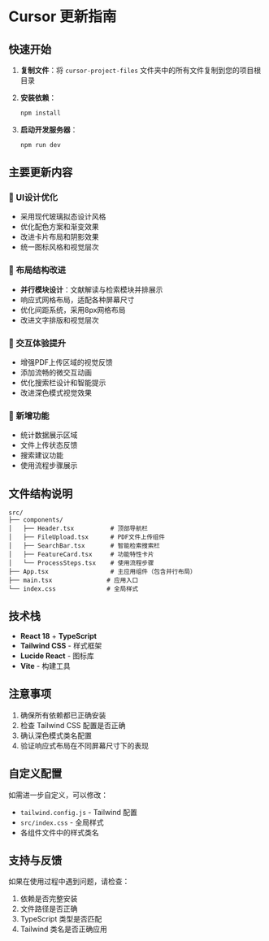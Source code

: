 # Cursor 更新指南

## 快速开始

1. **复制文件**：将 `cursor-project-files` 文件夹中的所有文件复制到您的项目根目录

2. **安装依赖**：
   ```bash
   npm install
   ```

3. **启动开发服务器**：
   ```bash
   npm run dev
   ```

## 主要更新内容

### 🎨 UI设计优化
- 采用现代玻璃拟态设计风格
- 优化配色方案和渐变效果
- 改进卡片布局和阴影效果
- 统一图标风格和视觉层次

### 📱 布局结构改进
- **并行模块设计**：文献解读与检索模块并排展示
- 响应式网格布局，适配各种屏幕尺寸
- 优化间距系统，采用8px网格布局
- 改进文字排版和视觉层次

### 💫 交互体验提升
- 增强PDF上传区域的视觉反馈
- 添加流畅的微交互动画
- 优化搜索栏设计和智能提示
- 改进深色模式视觉效果

### 🚀 新增功能
- 统计数据展示区域
- 文件上传状态反馈
- 搜索建议功能
- 使用流程步骤展示

## 文件结构说明

```
src/
├── components/
│   ├── Header.tsx          # 顶部导航栏
│   ├── FileUpload.tsx      # PDF文件上传组件
│   ├── SearchBar.tsx       # 智能检索搜索栏
│   ├── FeatureCard.tsx     # 功能特性卡片
│   └── ProcessSteps.tsx    # 使用流程步骤
├── App.tsx                 # 主应用组件（包含并行布局）
├── main.tsx               # 应用入口
└── index.css              # 全局样式
```

## 技术栈

- **React 18** + **TypeScript**
- **Tailwind CSS** - 样式框架
- **Lucide React** - 图标库
- **Vite** - 构建工具

## 注意事项

1. 确保所有依赖都已正确安装
2. 检查 Tailwind CSS 配置是否正确
3. 确认深色模式类名配置
4. 验证响应式布局在不同屏幕尺寸下的表现

## 自定义配置

如需进一步自定义，可以修改：
- `tailwind.config.js` - Tailwind 配置
- `src/index.css` - 全局样式
- 各组件文件中的样式类名

## 支持与反馈

如果在使用过程中遇到问题，请检查：
1. 依赖是否完整安装
2. 文件路径是否正确
3. TypeScript 类型是否匹配
4. Tailwind 类名是否正确应用